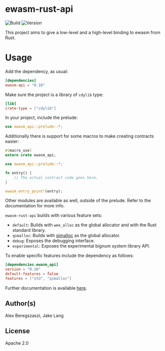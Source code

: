 # ewasm-rust-api

![Build](https://circleci.com/gh/ewasm/ewasm-rust-api.svg?style=shield&circle-token=:circle-token)
![Version](https://img.shields.io/crates/v/ewasm-api.svg)

This project aims to give a low-level and a high-level binding to ewasm from Rust.

# Usage

Add the dependency, as usual:
```toml
[dependencies]
ewasm-api = "0.10"
```

Make sure the project is a library of `cdylib` type:
```toml
[lib]
crate-type = ["cdylib"]
```

In your project, include the prelude:
```rust
use ewasm_api::prelude::*;
```

Additionally there is support for some macros to make creating contracts easier:
```rust
#[macro_use]
extern crate ewasm_api;

use ewasm_api::prelude::*;

fn entry() {
    // The actual contract code goes here.
}

ewasm_entry_point!(entry);
```

Other modules are available as well, outside of the prelude. Refer to the documentation for more info.

`ewasm-rust-api` builds with various feature sets:
- `default`: Builds with `wee_alloc` as the global allocator and with the Rust standard library.
- `qimalloc`: Builds with [qimalloc](https://github.com/wasmx/qimalloc) as the global allocator.
- `debug`: Exposes the debugging interface.
- `experimental`: Exposes the experimental bignum system library API.

To enable specific features include the dependency as follows:
```toml
[dependencies.ewasm_api]
version = "0.10"
default-features = false
features = ["std", "qimalloc"]
```
Further documentation is available [here](https://docs.rs/ewasm_api/).

## Author(s)

Alex Beregszaszi, Jake Lang

## License

Apache 2.0
